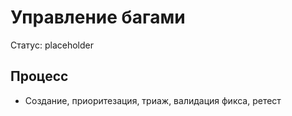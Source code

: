 # Управление багами

Статус: placeholder

## Процесс
- Создание, приоритезация, триаж, валидация фикса, ретест
